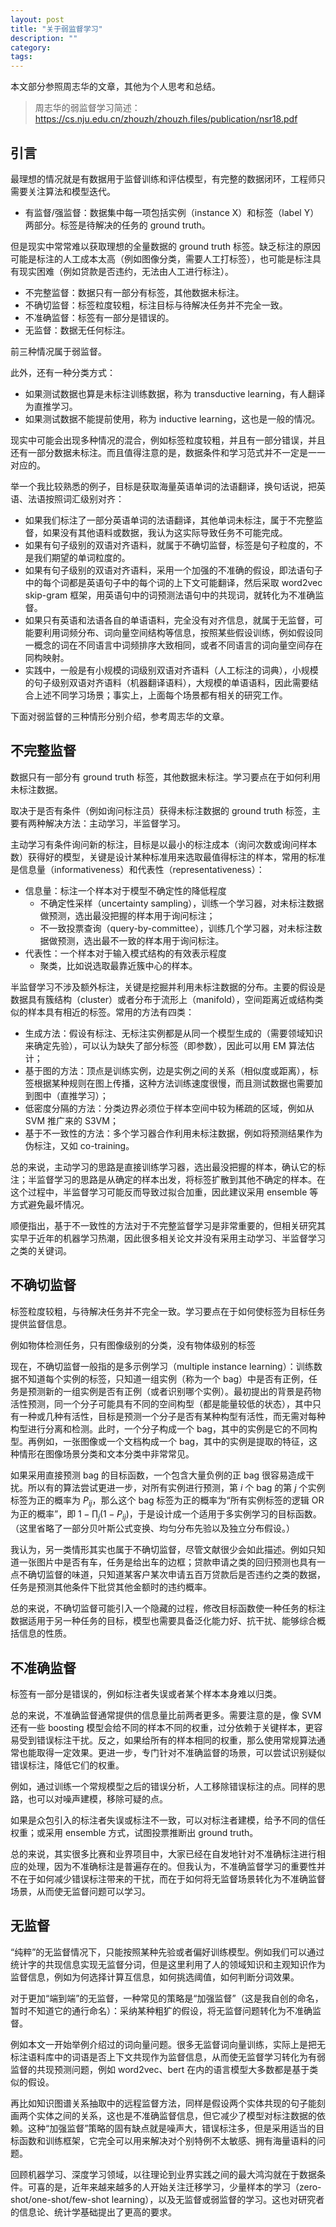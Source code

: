 ```yaml
---
layout: post
title: "关于弱监督学习"
description: ""
category:
tags:
---
```


本文部分参照周志华的文章，其他为个人思考和总结。

> 周志华的弱监督学习简述：https://cs.nju.edu.cn/zhouzh/zhouzh.files/publication/nsr18.pdf

## 引言

最理想的情况就是有数据用于监督训练和评估模型，有完整的数据闭环，工程师只需要关注算法和模型迭代。

- 有监督/强监督：数据集中每一项包括实例（instance X）和标签（label Y）两部分。标签是待解决的任务的 ground truth。

但是现实中常常难以获取理想的全量数据的 ground truth 标签。缺乏标注的原因可能是标注的人工成本太高（例如图像分类，需要人工打标签），也可能是标注具有现实困难（例如贷款是否违约，无法由人工进行标注）。

- 不完整监督：数据只有一部分有标签，其他数据未标注。
- 不确切监督：标签粒度较粗，标注目标与待解决任务并不完全一致。
- 不准确监督：标签有一部分是错误的。
- 无监督：数据无任何标注。

前三种情况属于弱监督。

此外，还有一种分类方式：

- 如果测试数据也算是未标注训练数据，称为 transductive learning，有人翻译为直推学习。
- 如果测试数据不能提前使用，称为 inductive learning，这也是一般的情况。

现实中可能会出现多种情况的混合，例如标签粒度较粗，并且有一部分错误，并且还有一部分数据未标注。而且值得注意的是，数据条件和学习范式并不一定是一一对应的。

举一个我比较熟悉的例子，目标是获取海量英语单词的法语翻译，换句话说，把英语、法语按照词汇级别对齐：

- 如果我们标注了一部分英语单词的法语翻译，其他单词未标注，属于不完整监督，如果没有其他语料或数据，我认为这实际导致任务不可能完成。
- 如果有句子级别的双语对齐语料，就属于不确切监督，标签是句子粒度的，不是我们期望的单词粒度的。
- 如果有句子级别的双语对齐语料，采用一个加强的不准确的假设，即法语句子中的每个词都是英语句子中的每个词的上下文可能翻译，然后采取 word2vec skip-gram 框架，用英语句中的词预测法语句中的共现词，就转化为不准确监督。
- 如果只有英语和法语各自的单语语料，完全没有对齐信息，就属于无监督，可能要利用词频分布、词向量空间结构等信息，按照某些假设训练，例如假设同一概念的词在不同语言中词频排序大致相同，或者不同语言的词向量空间存在同构映射。
- 实践中，一般是有小规模的词级别双语对齐语料（人工标注的词典），小规模的句子级别双语对齐语料（机器翻译语料），大规模的单语语料，因此需要结合上述不同学习场景；事实上，上面每个场景都有相关的研究工作。

下面对弱监督的三种情形分别介绍，参考周志华的文章。

## 不完整监督

数据只有一部分有 ground truth 标签，其他数据未标注。学习要点在于如何利用未标注数据。

取决于是否有条件（例如询问标注员）获得未标注数据的 ground truth 标签，主要有两种解决方法：主动学习，半监督学习。

主动学习有条件询问新的标注，目标是以最小的标注成本（询问次数或询问样本数）获得好的模型，关键是设计某种标准用来选取最值得标注的样本，常用的标准是信息量（informativeness）和代表性（representativeness）：

- 信息量：标注一个样本对于模型不确定性的降低程度
    - 不确定性采样（uncertainty sampling），训练一个学习器，对未标注数据做预测，选出最没把握的样本用于询问标注；
    - 不一致投票查询（query-by-committee），训练几个学习器，对未标注数据做预测，选出最不一致的样本用于询问标注。
- 代表性：一个样本对于输入模式结构的有效表示程度
    - 聚类，比如说选取最靠近簇中心的样本。

半监督学习不涉及额外标注，关键是挖掘并利用未标注数据的分布。主要的假设是数据具有簇结构（cluster）或者分布于流形上（manifold），空间距离近或结构类似的样本具有相近的标签。常用的方法有四类：

- 生成方法：假设有标注、无标注实例都是从同一个模型生成的（需要领域知识来确定先验），可以认为缺失了部分标签（即参数），因此可以用 EM 算法估计；
- 基于图的方法：顶点是训练实例，边是实例之间的关系（相似度或距离），标签根据某种规则在图上传播，这种方法训练速度很慢，而且测试数据也需要加到图中（直推学习）；
- 低密度分隔的方法：分类边界必须位于样本空间中较为稀疏的区域，例如从 SVM 推广来的 S3VM；
- 基于不一致性的方法：多个学习器合作利用未标注数据，例如将预测结果作为伪标注，又如 co-training。

总的来说，主动学习的思路是直接训练学习器，选出最没把握的样本，确认它的标注；半监督学习的思路是从确定的样本出发，将标签扩散到其他不确定的样本。在这个过程中，半监督学习可能反而导致过拟合加重，因此建议采用 ensemble 等方式避免最坏情况。

顺便指出，基于不一致性的方法对于不完整监督学习是非常重要的，但相关研究其实早于近年的机器学习热潮，因此很多相关论文并没有采用主动学习、半监督学习之类的关键词。

## 不确切监督

标签粒度较粗，与待解决任务并不完全一致。学习要点在于如何使标签为目标任务提供监督信息。

例如物体检测任务，只有图像级别的分类，没有物体级别的标签

现在，不确切监督一般指的是多示例学习（multiple instance learning）：训练数据不知道每个实例的标签，只知道一组实例（称为一个 bag）中是否有正例，任务是预测新的一组实例是否有正例（或者识别哪个实例）。最初提出的背景是药物活性预测，同一个分子可能具有不同的空间构型（都是能量较低的状态），其中只有一种或几种有活性，目标是预测一个分子是否有某种构型有活性，而无需对每种构型进行分离和检测。此时，一个分子构成一个 bag，其中的实例是它的不同构型。再例如，一张图像或一个文档构成一个 bag，其中的实例是提取的特征，这种情形在图像场景分类和文本分类中非常常见。

如果采用直接预测 bag 的目标函数，一个包含大量负例的正 bag 很容易造成干扰。所以有的算法尝试更进一步，对所有实例进行预测，第 $i$ 个 bag 的第 $j$ 个实例标签为正的概率为 $P_{ij}$，那么这个 bag 标签为正的概率为“所有实例标签的逻辑 OR 为正的概率”，即 $1 - \prod_j (1- P_{ij})$，于是设计成一个适用于多实例学习的目标函数。（这里省略了一部分贝叶斯公式变换、均匀分布先验以及独立分布假设。）

我认为，另一类情形其实也属于不确切监督，尽管文献很少会如此描述。例如只知道一张图片中是否有车，任务是给出车的边框；贷款申请之类的回归预测也具有一点不确切监督的味道，只知道某客户某次申请五百万贷款后是否违约之类的数据，任务是预测其他条件下批贷其他金额时的违约概率。

总的来说，不确切监督可能引入一个隐藏的过程，修改目标函数使一种任务的标注数据适用于另一种任务的目标，模型也需要具备泛化能力好、抗干扰、能够综合概括信息的性质。

## 不准确监督

标签有一部分是错误的，例如标注者失误或者某个样本本身难以归类。

总的来说，不准确监督通常提供的信息量比前两者更多。需要注意的是，像 SVM 还有一些 boosting 模型会给不同的样本不同的权重，过分依赖于关键样本，更容易受到错误标注干扰。反之，如果给所有的样本相同的权重，那么使用常规算法通常也能取得一定效果。更进一步，专门针对不准确监督的场景，可以尝试识别疑似错误标注，降低它们的权重。

例如，通过训练一个常规模型之后的错误分析，人工移除错误标注的点。同样的思路，也可以对噪声建模，移除可疑的点。

如果是众包引入的标注者失误或标注不一致，可以对标注者建模，给予不同的信任权重；或采用 ensemble 方式，试图投票推断出 ground truth。

总的来说，其实很多比赛和业界项目中，大家已经在自发地针对不准确标注进行相应的处理，因为不准确标注是普遍存在的。但我认为，不准确监督学习的重要性并不在于如何减少错误标注带来的干扰，而在于如何将无监督场景转化为不准确监督场景，从而使无监督问题可以学习。

## 无监督

“纯粹”的无监督情况下，只能按照某种先验或者偏好训练模型。例如我们可以通过统计字的共现信息实现无监督分词，但是这里利用了人的领域知识和主观知识作为监督信息，例如为何选择计算互信息，如何挑选阈值，如何判断分词效果。

对于更加“端到端”的无监督，一种常见的策略是“加强监督”（这是我自创的命名，暂时不知道它的通行命名）：采纳某种粗犷的假设，将无监督问题转化为不准确监督。

例如本文一开始举例介绍过的词向量问题。很多无监督词向量训练，实际上是把无标注语料库中的词语是否上下文共现作为监督信息，从而使无监督学习转化为有弱监督的共现预测问题，例如 word2vec、bert 在内的语言模型大多数都是基于类似的假设。

再比如知识图谱关系抽取中的远程监督方法，同样是假设两个实体共现的句子能刻画两个实体之间的关系，这也是不准确监督信息，但它减少了模型对标注数据的依赖。这种“加强监督”策略的固有缺点就是噪声大，错误标注多，但是采用适当的目标函数和训练框架，它完全可以用来解决对个别特例不太敏感、拥有海量语料的问题。

回顾机器学习、深度学习领域，以往理论到业界实践之间的最大鸿沟就在于数据条件。可喜的是，近年来越来越多的人开始关注迁移学习，少量样本的学习（zero-shot/one-shot/few-shot learning），以及无监督或弱监督的学习。这也对研究者的信息论、统计学基础提出了更高的要求。
